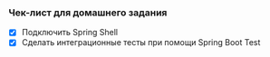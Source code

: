 ### Чек-лист для домашнего задания

- [X] Подключить Spring Shell
- [X] Сделать интеграционные тесты при помощи Spring Boot Test
